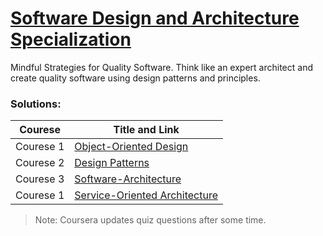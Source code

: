 # [Software Design and Architecture Specialization](https://www.coursera.org/specializations/software-design-architecture) 

Mindful Strategies for Quality Software. 
Think like an expert architect and create quality software using design patterns and principles. 

### Solutions: 


| Courese   | Title and Link                                                 |  
|-----------|----------------------------------------------------------------| 
| Courese 1 | [Object-Oriented Design](Object-Oriented-Design)               |  
| Courese 2 | [Design Patterns](Design-Patterns)                             |  
| Courese 3 | [Software-Architecture](Software-Architecture)                 |   
| Courese 1 | [Service-Oriented Architecture](Service-Oriented-Architecture) | 


> Note: Coursera updates quiz questions after some time. 

